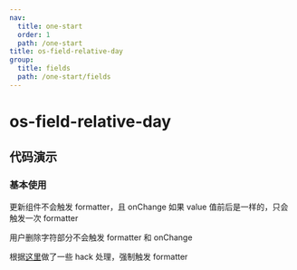 ```yaml
---
nav:
  title: one-start
  order: 1
  path: /one-start
title: os-field-relative-day
group:
  title: fields
  path: /one-start/fields
---
```


# os-field-relative-day

## 代码演示

### 基本使用

更新组件不会触发 formatter，且 onChange 如果 value 值前后是一样的，只会触发一次 formatter

用户删除字符部分不会触发 formatter 和 onChange

根据[这里](https://github.com/react-component/input-number/blob/7440f52f3305632eda5fc20e1302ddacc7ec50ac/src/InputNumber.tsx#L473)做了一些 hack 处理，强制触发 formatter

<code src="../demos/field-relative-day/simple.tsx" />

<API exports='["Settings"]' src="../components/fields/relative-day.tsx"></API>
